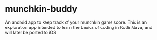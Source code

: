 # munchkin-buddy
An android app to keep track of your munchkin game score. This is an exploration app intended to learn the basics of coding in Kotlin/Java, and will later be ported to iOS
